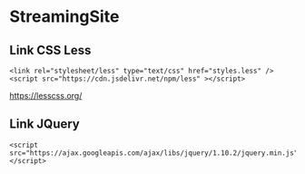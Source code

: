 # StreamingSite
## Link CSS Less
```
<link rel="stylesheet/less" type="text/css" href="styles.less" /> 
<script src="https://cdn.jsdelivr.net/npm/less" ></script>
```
<a>https://lesscss.org/ </a>

## Link JQuery
```
<script src="https://ajax.googleapis.com/ajax/libs/jquery/1.10.2/jquery.min.js"></script>
```

